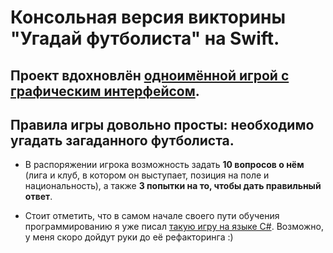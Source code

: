 # Консольная версия викторины "Угадай футболиста" на Swift. 

## Проект вдохновлён [одноимённой игрой с графическим интерфейсом](https://futbol-11.com/guess-the-footballer).

## Правила игры довольно просты: необходимо угадать загаданного футболиста.

- В распоряжении игрока возможность задать **10 вопросов о нём** (лига и клуб, в котором он выступает, 
позиция на поле и национальность), а также **3 попытки на то, чтобы дать правильный ответ**.

- Стоит отметить, что в самом начале своего пути обучения программированию я уже писал [такую игру на языке C#](https://github.com/t3mv-l/Guess-the-football-player-quiz). Возможно, у меня скоро дойдут руки до её рефакторинга :)
